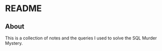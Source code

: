 # README

## About

This is a collection of notes and the queries I used to solve the SQL Murder Mystery.